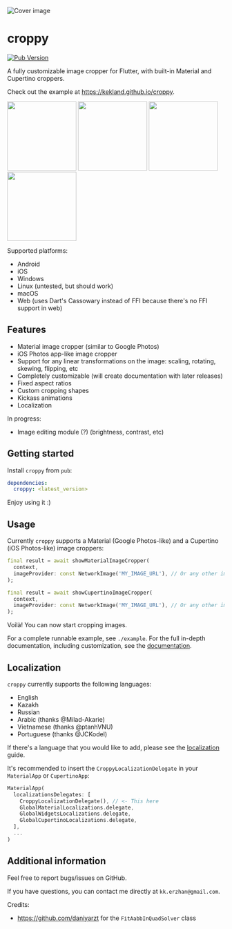 ![Cover image](./doc/assets/cover.jpg)

# croppy

[![Pub Version](https://img.shields.io/pub/v/croppy?color=turquoise)](https://pub.dev/packages/croppy)

A fully customizable image cropper for Flutter, with built-in Material and Cupertino croppers.

Check out the example at https://kekland.github.io/croppy.

<p float="left">
  <img src="https://github.com/kekland/croppy/raw/master/doc/assets/video.gif" width="160" />
  <img src="https://github.com/kekland/croppy/raw/master/doc/assets/image1.png" width="160" />
  <img src="https://github.com/kekland/croppy/raw/master/doc/assets/image2.png" width="160" />
  <img src="https://github.com/kekland/croppy/raw/master/doc/assets/image3.png" width="160" />
</p>

Supported platforms:
- Android 
- iOS
- Windows
- Linux (untested, but should work)
- macOS
- Web (uses Dart's Cassowary instead of FFI because there's no FFI support in web)

## Features

- Material image cropper (similar to Google Photos)
- iOS Photos app-like image cropper
- Support for any linear transformations on the image: scaling, rotating, skewing, flipping, etc
- Completely customizable (will create documentation with later releases)
- Fixed aspect ratios
- Custom cropping shapes
- Kickass animations
- Localization

In progress:

- Image editing module (?) (brightness, contrast, etc)

## Getting started

Install `croppy` from `pub`:

```yaml
dependencies:
  croppy: <latest_version>
```

Enjoy using it :)

## Usage

Currently `croppy` supports a Material (Google Photos-like) and a Cupertino (iOS Photos-like) image croppers:

```dart
final result = await showMaterialImageCropper(
  context,
  imageProvider: const NetworkImage('MY_IMAGE_URL'), // Or any other image provider
);

final result = await showCupertinoImageCropper(
  context,
  imageProvider: const NetworkImage('MY_IMAGE_URL'), // Or any other image provider
);
```

Voilà! You can now start cropping images.

For a complete runnable example, see `./example`. For the full in-depth documentation, including customization, see the [documentation](./doc/doc.md).

## Localization

`croppy` currently supports the following languages:

- English
- Kazakh
- Russian
- Arabic (thanks @Milad-Akarie)
- Vietnamese (thanks @ptanhVNU)
- Portuguese (thanks @JCKodel)

If there's a language that you would like to add, please see the [localization](./doc/localization.md) guide.

It's recommended to insert the `CroppyLocalizationDelegate` in your `MaterialApp` or `CupertinoApp`:

```dart
MaterialApp(
  localizationsDelegates: [
    CroppyLocalizationDelegate(), // <- This here
    GlobalMaterialLocalizations.delegate,
    GlobalWidgetsLocalizations.delegate,
    GlobalCupertinoLocalizations.delegate,
  ],
  ...
)
```

## Additional information

Feel free to report bugs/issues on GitHub.

If you have questions, you can contact me directly at `kk.erzhan@gmail.com`.

Credits:
- https://github.com/daniyarzt for the `FitAabbInQuadSolver` class
